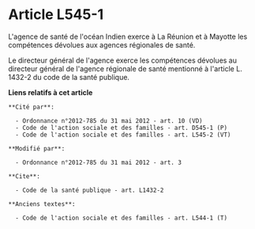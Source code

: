 # Article L545-1

L'agence de santé de l'océan Indien exerce à La Réunion et à Mayotte les compétences dévolues aux agences régionales de
santé. 

Le directeur général de l'agence exerce les compétences dévolues au directeur général de l'agence régionale de santé
mentionné à l'article L. 1432-2 du code de la santé publique.

**Liens relatifs à cet article**

	**Cité par**:

	  - Ordonnance n°2012-785 du 31 mai 2012 - art. 10 (VD)
	  - Code de l'action sociale et des familles - art. D545-1 (P)
	  - Code de l'action sociale et des familles - art. L545-2 (VT)

	**Modifié par**:

	  - Ordonnance n°2012-785 du 31 mai 2012 - art. 3

	**Cite**:

	  - Code de la santé publique - art. L1432-2

	**Anciens textes**:

	  - Code de l'action sociale et des familles - art. L544-1 (T)
